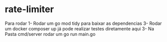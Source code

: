 # rate-limiter
Para rodar 
1- Rodar um go mod tidy para baixar as dependencias
3- Rodar um docker composer up já pode realizar testes diretamente aqui 
3- Na Pasta cmd/server rodar um go run main.go

